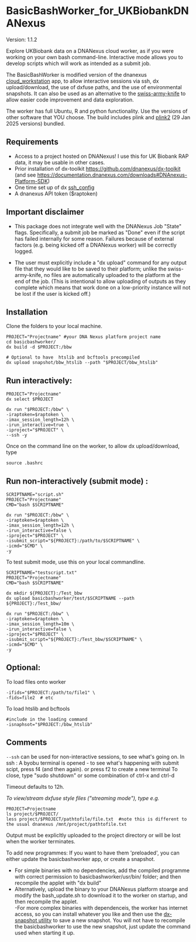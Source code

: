 # BasicBashWorker_for_UKBiobankDNANexus
Version: 1.1.2

Explore UKBiobank data on a DNANexus cloud worker, as if you were working on your own bash command-line. Interactive mode allows you to develop scripts which will work as intended as a submit job.

The BasicBashWorker is modified version of the dnanexus [cloud_workstation](https://documentation.dnanexus.com/developer/cloud-workstation) app, to allow interactive sessions via ssh, dx upload/download, the use of dxfuse paths, and the use of environmental snapshots. It can also be used as an alternative to the [swiss-army-knife](https://dnanexus.gitbook.io/uk-biobank-rap/working-on-the-research-analysis-platform/running-analysis-jobs/tools-library) to allow easier code improvement and data exploration.  

The worker has full Ubuntu, R and python functionality. Use the versions of other software that YOU choose. The build includes plink and [plink2](https://www.cog-genomics.org/plink/2.0/) (29 Jan 2025 versions) bundled.

## Requirements
- Access to a project hosted on DNANexus! I use this for UK Biobank RAP data, it may be usable in other cases. 
- Prior installation of dx-toolkit https://github.com/dnanexus/dx-toolkit (and see https://documentation.dnanexus.com/downloads#DNAnexus-Platform-SDK)
- One  time set up of dx [ssh_config](https://documentation.dnanexus.com/developer/apps/execution-environment/connecting-to-jobs#setting-up-your-environment-for-ssh-access)
- A dnanexus API token ($raptoken) 

## Important disclaimer
- This package does not integrate well with the DNANexus Job "State" flags. Specifically, a submit job  be marked as "Done" even if the script has failed internally for some reason. Failures because of external factors (e.g. being kicked off a DNANexus worker) will be correctly logged.

- The user must explicitly include a "dx upload" command for any output file that they would like to be saved to their platform; unlike the swiss-army-knife, no files are automatically uploaded to the platform at the end of the job. (This is intentional to allow uploading of outputs as they complete which means that work done on a low-priority instance will not be lost if the user is kicked off.)


## Installation
Clone the folders to your local machine.
```{sh}
PROJECT="Projectname" #your DNA Nexus platform project name
cd basicbashworker/
dx build -d $PROJECT:/bbw

# Optional to have  htslib and bcftools precompiled
dx upload snapshot/bbw_htslib --path "$PROJECT/bbw_htslib"
```

## Run interactively:

```
PROJECT="Projectname"
dx select $PROJECT

dx run "$PROJECT:/bbw" \
-iraptoken=$raptoken \
-imax_session_length=12h \
-irun_interactive=true \
-iproject="$PROJECT" \
--ssh -y
```

Once on the command line on the worker, to allow dx upload/download, type 
```
source .bashrc
```


## Run non-interactively (submit mode) : 
```
SCRIPTNAME="script.sh"
PROJECT="Projectname"
CMD="bash $SCRIPTNAME"

dx run "$PROJECT:/bbw" \
-iraptoken=$raptoken \
-imax_session_length=12h \
-irun_interactive=false \
-iproject="$PROJECT" \
-isubmit_script="${PROJECT}:/path/to/$SCRIPTNAME" \
-icmd="$CMD" \
-y
```

To test submit mode, use this on your local commandline. 

```
SCRIPTNAME="testscript.txt"
PROJECT="Projectname" 
CMD="bash $SCRIPTNAME"

dx mkdir ${PROJECT}:/Test_bbw
dx upload basicbashworker/test/$SCRIPTNAME --path ${PROJECT}:/Test_bbw/

dx run "$PROJECT:/bbw" \
-iraptoken=$raptoken \
-imax_session_length=10m \
-irun_interactive=false \
-iproject="$PROJECT" \
-isubmit_script="${PROJECT}:/Test_bbw/$SCRIPTNAME" \
-icmd="$CMD" \
-y
```

## Optional:
To load files onto worker
```
-ifids="$PROJECT:/path/to/file1" \
-fids=file2  # etc 
```

To load htslib and bcftools
```
#include in the loading command
-isnaphsot="$PROJECT:/bbw_htslib"
```

## Comments
`--ssh` can be used for non-interactive sessions, to see what's going on. 
In ssh : A byobu terminal is opened - to see what's happening with submit scipt, press f4 (and then again). or press f2 to create a new terminal
To close, type "sudo shutdown" or some combination of ctrl-x and ctrl-d

Timeout defaults to 12h. 

*To view/stream dxfuse style files ("streaming mode"), type e.g.* 
```
PROJECT=Projectname
ls project/$PROJECT/
less project/$PROJECT/pathtofile/file.txt  #note this is different to the usual dnanexus /mnt/project/pathtofile.txt
```

Output must be explicltly uploaded to the project directory or will be lost when the worker terminates.

To add new programmes:
If you want to have them 'preloaded', you can either update the basicbashworker app, or create a snapshot. 
- For simple binaries with no dependencies, add the compiled programme with correct permission to basicbashworker/usr/bin/ folder; and then recompile the applet with "dx build"
- Alternatively, upload the binary to your DNANexus platform stoarge and modify the bash_update.sh to download it to the worker on startup, and then recompile the applet.  
-For more complex binaries with dependenceis, the worker has internet access, so you can install whatever you like and then use the [dx-snapshot utility](https://documentation.dnanexus.com/developer/cloud-workstation) to save a new snapshot. You will not have to recompile the basicbashworker to use the new snapshot, just update the command used when starting it up.  
